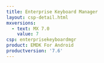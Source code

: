 ```yaml
---
title: Enterprise Keyboard Manager
layout: csp-detail.html
mxversions:
  - text: MX 7.0
    value: 7
csp: enterprisekeyboardmgr
product: EMDK For Android
productversion: '7.6'
---
```



















